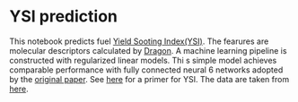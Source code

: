 # YSI prediction
This notebook predicts fuel [Yield Sooting Index(YSI)](http://pfefferlehallerlabs.yale.edu/ysi-database). The fearures are molecular descriptors calculated by [Dragon](http://www.talete.mi.it/products/dragon_description.htm). A 
machine learning pipeline is constructed with regularized linear models. Thi    s 
simple model achieves comparable performance with fully connected neural 
6   networks adopted by the [original paper](http://pubs.acs.org/doi/abs/10.1021/acs.energyfuels.7b00616).
See [here](https://dataverse.harvard.edu/file.xhtml;jsessionid=5f253efa287a5d3bb89541a3dc76?fileId=3048974&version=RELEASED&version=.0) for a primer for YSI.
The data are taken from [here](https://github.com/pstjohn/ysi_qsar_energy_fuels).
